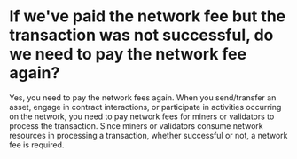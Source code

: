 # If we've paid the network fee but the transaction was not successful, do we need to pay the network fee again?

Yes, you need to pay the network fees again. When you send/transfer an asset, engage in contract interactions, or participate in activities occurring on the network, you need to pay network fees for miners or validators to process the transaction. Since miners or validators consume network resources in processing a transaction, whether successful or not, a network fee is required.
